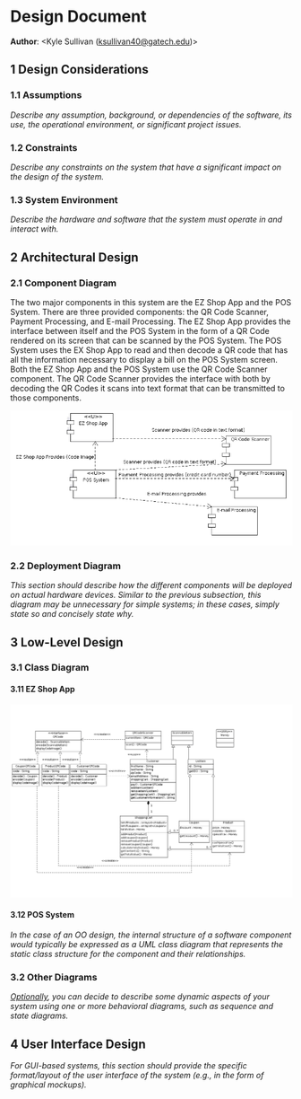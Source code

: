 # Design Document

**Author**: \<Kyle Sullivan (ksullivan40@gatech.edu)\>

## 1 Design Considerations

### 1.1 Assumptions

*Describe any assumption, background, or dependencies of the software, its use, the operational environment, or significant project issues.*

### 1.2 Constraints

*Describe any constraints on the system that have a significant impact on the design of the system.*

### 1.3 System Environment

*Describe the hardware and software that the system must operate in and interact with.*

## 2 Architectural Design

### 2.1 Component Diagram

The two major components in this system are the EZ Shop App and the POS System. There are three provided components: the QR Code Scanner, Payment Processing, and E-mail Processing. The EZ Shop App provides the interface between itself and the POS System in the form of a QR Code rendered on its screen that can be scanned by the POS System. The POS System uses the EX Shop App to read and then decode a QR code that has all the information necessary to display a bill on the POS System screen. Both the EZ Shop App and the POS System use the QR Code Scanner component. The QR Code Scanner provides the interface with both by decoding the QR Codes it scans into text format that can be transmitted to those components. 

![Component Diagram v 0.1](ComponentDiagram.png)

### 2.2 Deployment Diagram

*This section should describe how the different components will be deployed on actual hardware devices. Similar to the previous subsection, this diagram may be unnecessary for simple systems; in these cases, simply state so and concisely state why.*

## 3 Low-Level Design

### 3.1 Class Diagram
 
#### 3.11 EZ Shop App

![EZ Shop App UM: Diagram v 0.1](EZShopUML.png)

#### 3.12 POS System
*In the case of an OO design, the internal structure of a software component would typically be expressed as a UML class diagram that represents the static class structure for the component and their relationships.*

### 3.2 Other Diagrams

*<u>Optionally</u>, you can decide to describe some dynamic aspects of your system using one or more behavioral diagrams, such as sequence and state diagrams.*

## 4 User Interface Design
*For GUI-based systems, this section should provide the specific format/layout of the user interface of the system (e.g., in the form of graphical mockups).*

